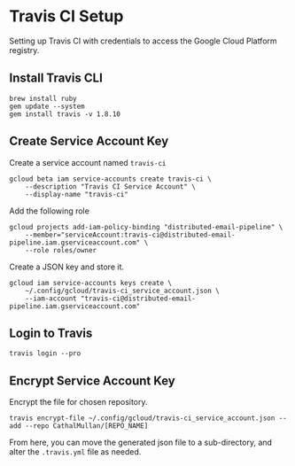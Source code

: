 # Travis CI Setup
Setting up Travis CI with credentials to access the Google Cloud Platform registry.

## Install Travis CLI

```console
brew install ruby
gem update --system
gem install travis -v 1.8.10
```

## Create Service Account Key
Create a service account named `travis-ci`

```console
gcloud beta iam service-accounts create travis-ci \
    --description "Travis CI Service Account" \
    --display-name "travis-ci"
```

Add the following role

```console
gcloud projects add-iam-policy-binding "distributed-email-pipeline" \
    --member="serviceAccount:travis-ci@distributed-email-pipeline.iam.gserviceaccount.com" \
    --role roles/owner
```

Create a JSON key and store it.

```console
gcloud iam service-accounts keys create \
    ~/.config/gcloud/travis-ci_service_account.json \
    --iam-account "travis-ci@distributed-email-pipeline.iam.gserviceaccount.com"
```

## Login to Travis

```console
travis login --pro
```

## Encrypt Service Account Key
Encrypt the file for chosen repository.

```console
travis encrypt-file ~/.config/gcloud/travis-ci_service_account.json --add --repo CathalMullan/[REPO_NAME]
```

From here, you can move the generated json file to a sub-directory, and alter the `.travis.yml` file as needed.
